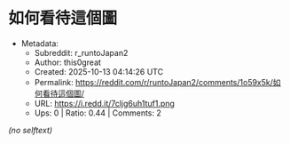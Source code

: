 # 如何看待這個圖

- Metadata:
  - Subreddit: r_runtoJapan2
  - Author: this0great
  - Created: 2025-10-13 04:14:26 UTC
  - Permalink: https://reddit.com/r/runtoJapan2/comments/1o59x5k/如何看待這個圖/
  - URL: https://i.redd.it/7cljg6uh1tuf1.png
  - Ups: 0 | Ratio: 0.44 | Comments: 2

_(no selftext)_
